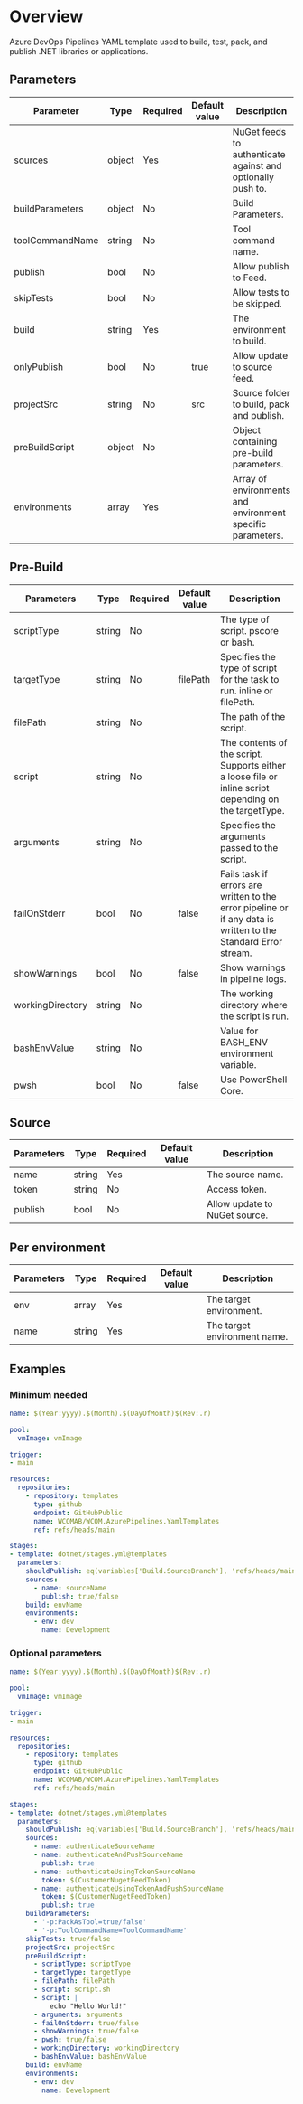 # Overview

Azure DevOps Pipelines YAML template used to build, test, pack, and publish .NET libraries or applications.

## Parameters

 **Parameter**   | **Type** | **Required** | **Default value** | **Description**                           
-----------------|----------|--------------|-------------------|-------------------------------------------
 sources         | object   | Yes          |                   | NuGet feeds to authenticate against and optionally push to.                  
 buildParameters | object   | No           |                   | Build Parameters.                         
 toolCommandName | string   | No           |                   | Tool command name.                        
 publish         | bool     | No           |                   | Allow publish to Feed.                    
 skipTests       | bool     | No           |                   | Allow tests to be skipped.                
 build           | string   | Yes          |                   | The environment to build.                 
 onlyPublish     | bool     | No           | true              | Allow update to source feed.               
 projectSrc      | string   | No           | src               | Source folder to build, pack and publish. 
 preBuildScript  | object   | No           |                   | Object containing pre-build parameters.
 environments    | array    | Yes          |                   | Array of environments and environment specific parameters.

## Pre-Build

 **Parameters**   | **Type** | **Required** | **Default value** | **Description**                  
------------------|----------|--------------|-------------------|----------------------------------
 scriptType       | string   | No           |                   | The type of script. pscore or bash.     
 targetType       | string   | No           | filePath          | Specifies the type of script for the task to run. inline or filePath. 
 filePath         | string   | No           |                   | The path of the script.
 script           | string   | No           |                   | The contents of the script. Supports either a loose file or inline script depending on the targetType.
 arguments        | string   | No           |                   | Specifies the arguments passed to the script. 
 failOnStderr     | bool     | No           | false             | Fails task if errors are written to the error pipeline or if any data is written to the Standard Error stream.
 showWarnings     | bool     | No           | false             | Show warnings in pipeline logs.
 workingDirectory | string   | No           |                   | The working directory where the script is run.
 bashEnvValue     | string   | No           |                   | Value for BASH_ENV environment variable.
 pwsh             | bool     | No           | false             | Use PowerShell Core.

## Source

 **Parameters** | **Type** | **Required** | **Default value** | **Description**  
----------------|----------|--------------|-------------------|------------------
 name           | string   | Yes          |                   | The source name.
 token          | string   | No           |                   | Access token.
 publish        | bool     | No           |                   | Allow update to NuGet source.

## Per environment

 **Parameters** | **Type** | **Required** | **Default value** | **Description**                             
----------------|----------|--------------|-------------------|---------------------------------------------
 env            | array    | Yes          |                   | The target environment.
 name           | string   | Yes          |                   | The target environment name.

## Examples

### Minimum needed

```yaml
name: $(Year:yyyy).$(Month).$(DayOfMonth)$(Rev:.r)

pool:
  vmImage: vmImage

trigger:
- main

resources:
  repositories:
    - repository: templates
      type: github
      endpoint: GitHubPublic
      name: WCOMAB/WCOM.AzurePipelines.YamlTemplates
      ref: refs/heads/main

stages:
- template: dotnet/stages.yml@templates
  parameters:
    shouldPublish: eq(variables['Build.SourceBranch'], 'refs/heads/main')
    sources:
      - name: sourceName
        publish: true/false
    build: envName
    environments:
      - env: dev
        name: Development
```

### Optional parameters

```yaml
name: $(Year:yyyy).$(Month).$(DayOfMonth)$(Rev:.r)

pool:
  vmImage: vmImage

trigger:
- main

resources:
  repositories:
    - repository: templates
      type: github
      endpoint: GitHubPublic
      name: WCOMAB/WCOM.AzurePipelines.YamlTemplates
      ref: refs/heads/main

stages:
- template: dotnet/stages.yml@templates
  parameters:
    shouldPublish: eq(variables['Build.SourceBranch'], 'refs/heads/main')
    sources:
      - name: authenticateSourceName
      - name: authenticateAndPushSourceName
        publish: true
      - name: authenticateUsingTokenSourceName
        token: $(CustomerNugetFeedToken)
      - name: authenticateUsingTokenAndPushSourceName
        token: $(CustomerNugetFeedToken)
        publish: true
    buildParameters:
      - '-p:PackAsTool=true/false'
      - '-p:ToolCommandName=ToolCommandName'
    skipTests: true/false
    projectSrc: projectSrc
    preBuildScript:
      - scriptType: scriptType
      - targetType: targetType
      - filePath: filePath
      - script: script.sh
      - script: |
          echo "Hello World!"
      - arguments: arguments
      - failOnStderr: true/false
      - showWarnings: true/false
      - pwsh: true/false
      - workingDirectory: workingDirectory
      - bashEnvValue: bashEnvValue
    build: envName
    environments:
      - env: dev
        name: Development
```